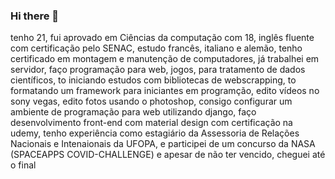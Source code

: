### Hi there 👋

tenho 21, fui aprovado em Ciências da computação com 18, inglês fluente com certificação pelo SENAC, estudo francês, italiano e alemão, tenho certificado em montagem e manutenção de computadores, já trabalhei em servidor, faço programação para web, jogos, para tratamento de dados científicos, to iniciando estudos com bibliotecas de webscrapping, to formatando um framework para iniciantes em programção, edito vídeos no sony vegas, edito fotos usando o photoshop, consigo configurar um ambiente de programação para web utilizando django, faço desenvolvimento front-end com material design com certificação na udemy, tenho experiência como estagiário da Assessoria de Relações Nacionais e Intenaionais da UFOPA, e participei de um concurso da NASA (SPACEAPPS COVID-CHALLENGE) e apesar de não ter vencido, cheguei até o final 
